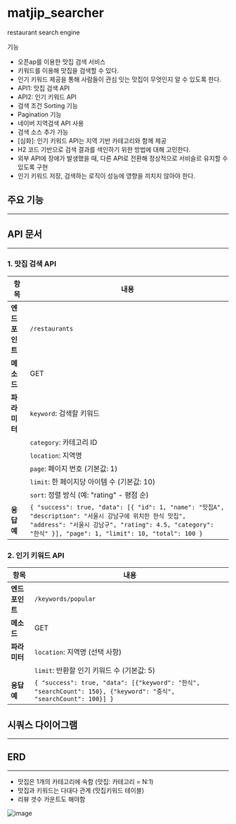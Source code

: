 # matjip_searcher
restaurant search engine 

기능
* 오픈ap를 이용한 맛집 검색 서비스
* 키워드를 이용해 맛집을 검색할 수 있다.
* 인기 키워드 제공을 통해 사람들이 관심 잇는 맛집이 무엇인지 알 수 있도록 한다.
* API1: 맛집 검색 API
* API2: 인기 키워드 API
* 검색 조건 Sorting 기능
* Pagination 기능
* 네이버 지역검색 API 사용
* 검색 소스 추가 가능
* [심화]: 인기 키워드 API는 지역 기반 카테고리와 함께 제공
* H2 코드 기반으로 검색 결과를 색인하기 위한 방법에 대해 고민한다.
* 외부 API에 장애가 발생했을 때, 다른 API로 전환해 정상적으로 서비슬르 유지할 수 있도록 구현
* 인기 키워드 저장, 검색하는 로직이 성능에 영향을 끼치지 않아야 한다.

## 주요 기능
***

## API 문서
***
### 1. 맛집 검색 API

| 항목        | 내용                                           |
| ----------- | ---------------------------------------------- |
| **엔드포인트** | `/restaurants`                                 |
| **메소드**     | GET                                            |
| **파라미터**   | `keyword`: 검색할 키워드                       |
|             | `category`: 카테고리 ID                        |
|             | `location`: 지역명                              |
|             | `page`: 페이지 번호 (기본값: 1)                 |
|             | `limit`: 한 페이지당 아이템 수 (기본값: 10)     |
|             | `sort`: 정렬 방식 (예: "rating" - 평점 순)      |
| **응답 예**   | `{ "success": true, "data": [{ "id": 1, "name": "맛집A", "description": "서울시 강남구에 위치한 한식 맛집", "address": "서울시 강남구", "rating": 4.5, "category": "한식" }], "page": 1, "limit": 10, "total": 100 }` |

### 2. 인기 키워드 API

| 항목        | 내용                                         |
| ----------- | -------------------------------------------- |
| **엔드포인트** | `/keywords/popular`                          |
| **메소드**     | GET                                          |
| **파라미터**   | `location`: 지역명 (선택 사항)                |
|             | `limit`: 반환할 인기 키워드 수 (기본값: 5)    |
| **응답 예**   | `{ "success": true, "data": [{"keyword": "한식", "searchCount": 150}, {"keyword": "중식", "searchCount": 100}] }` |


## 시쿼스 다이어그램
***

## ERD
***
* 맛집은 1개의 카테고리에 속함 (맛집: 카테고리 = N:1)
* 맛집과 키워드는 다대다 관계 (맛집키워드 테이블)
* 리뷰 갯수 카운트도 해야함
  
![image](https://github.com/Madung2/matjip_searcher/assets/104334219/e5bf92eb-9a74-4308-9ab0-4ad4ade84533)

